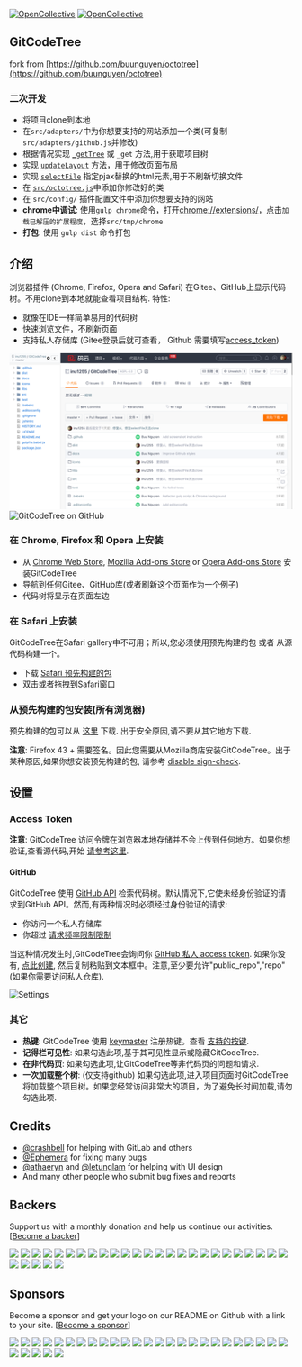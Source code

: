[![OpenCollective](https://opencollective.com/octotree/backers/badge.svg)](#backers) 
[![OpenCollective](https://opencollective.com/octotree/sponsors/badge.svg)](#sponsors)

## GitCodeTree
fork from [https://github.com/buunguyen/octotree](https://github.com/buunguyen/octotree)

### 二次开发

* 将项目clone到本地
* 在`src/adapters/`中为你想要支持的网站添加一个类(可复制`src/adapters/github.js`并修改)
* 根据情况实现 [`_getTree`](http://git.oschina.net/inu1255/GitCodeTree/blob/master/src/adapters/github.js#L149-154) 或 `_get` 方法,用于获取项目树
* 实现 [`updateLayout`](http://git.oschina.net/inu1255/GitCodeTree/blob/master/src/adapters/github.js#L65-73) 方法，用于修改页面布局
* 实现 [`selectFile`](http://git.oschina.net/inu1255/GitCodeTree/blob/master/src/adapters/github.js#L135-138) 指定pjax替换的html元素,用于不刷新切换文件
* 在 [`src/octotree.js`](http://git.oschina.net/inu1255/GitCodeTree/blob/master/src/octotree.js#L30)中添加你修改好的类
* 在 `src/config/` 插件配置文件中添加你想要支持的网站
* __chrome中调试__: 使用`gulp chrome`命令，打开[chrome://extensions/](chrome://extensions/)，点击`加载已解压的扩展程度`，选择`src/tmp/chrome`
* __打包__: 使用 `gulp dist` 命令打包

## 介绍

浏览器插件 (Chrome, Firefox, Opera and Safari) 在Gitee、GitHub上显示代码树。不用clone到本地就能查看项目结构. 特性:

* 就像在IDE一样简单易用的代码树
* 快速浏览文件，不刷新页面
* 支持私人存储库 (Gitee登录后就可查看， Github 需要填写[access_token](#access-token))

![GitCodeTree on Gitee](docs/chrome-gitee.png)
![GitCodeTree on GitHub](docs/chrome-github.png)


### 在 Chrome, Firefox 和 Opera 上安装
* 从 [Chrome Web Store](https://chrome.google.com/webstore/detail/gitcodetree/bkhaagjahfmjljalopjnoealnfndnagc), [Mozilla Add-ons Store](https://addons.mozilla.org/zh-CN/firefox/addon/GitCodeTree/) or [Opera Add-ons Store](https://addons.opera.com/en/extensions/details/gitcodetree/) 安装GitCodeTree
* 导航到任何Gitee、GitHub库(或者刷新这个页面作为一个例子)
* 代码树将显示在页面左边

### 在 Safari 上安装

GitCodeTree在Safari gallery中不可用；所以,您必须使用预先构建的包 或者 从源代码构建一个。

* 下载 [Safari 预先构建的包](http://git.oschina.net/inu1255/GitCodeTree/blob/master/dist/safari.safariextz?raw=true)
* 双击或者拖拽到Safari窗口

### 从预先构建的包安装(所有浏览器)

预先构建的包可以从  [这里](http://git.oschina.net/inu1255/GitCodeTree/tree/master/dist) 下载. 出于安全原因,请不要从其它地方下载.

__注意__: Firefox 43 + 需要签名。因此您需要从Mozilla商店安装GitCodeTree。出于某种原因,如果你想安装预先构建的包, 请参考 [disable sign-check](https://github.com/buunguyen/octotree/issues/220#issuecomment-166012724).

## 设置
### Access Token

__注意__: GitCodeTree 访问令牌在浏览器本地存储并不会上传到任何地方。如果你想验证,查看源代码,开始 [请参考这里](http://git.oschina.net/inu1255/GitCodeTree/blob/master/src/view.options.js#L77).

#### GitHub
GitCodeTree 使用 [GitHub API](https://developer.github.com/v3/) 检索代码树。默认情况下,它使未经身份验证的请求到GitHub API。然而,有两种情况时必须经过身份验证的请求:

* 你访问一个私人存储库
* 你超过 [请求频率限制限制](https://developer.github.com/v3/#rate-limiting)

当这种情况发生时,GitCodeTree会询问你 [GitHub 私人 access token](https://help.github.com/articles/creating-an-access-token-for-command-line-use). 如果你没有, [点此创建](https://github.com/settings/tokens/new), 然后复制粘贴到文本框中。注意,至少要允许"public_repo","repo" (如果你需要访问私人仓库).

![Settings](docs/settings.jpg)

### 其它
* __热键__: GitCodeTree 使用 [keymaster](https://github.com/madrobby/keymaster) 注册热键。查看 [支持的按键](https://github.com/madrobby/keymaster#supported-keys).
* __记得栏可见性__: 如果勾选此项,基于其可见性显示或隐藏GitCodeTree.
* __在非代码页__: 如果勾选此项,让GitCodeTree等非代码页的问题和请求.
* __一次加载整个树__: (仅支持github) 如果勾选此项,进入项目页面时GitCodeTree将加载整个项目树。如果您经常访问非常大的项目，为了避免长时间加载,请勿勾选此项.

## Credits
* [@crashbell](https://github.com/crashbell) for helping with GitLab and others
* [@Ephemera](https://github.com/Ephemera) for fixing many bugs
* [@athaeryn](https://github.com/athaeryn) and [@letunglam](https://github.com/letunglam) for helping with UI design
* And many other people who submit bug fixes and reports

## Backers

Support us with a monthly donation and help us continue our activities. [[Become a backer](https://opencollective.com/octotree#backer)]

<a href="https://opencollective.com/octotree/backer/0/website" target="_blank"><img src="https://opencollective.com/octotree/backer/0/avatar.svg"></a>
<a href="https://opencollective.com/octotree/backer/1/website" target="_blank"><img src="https://opencollective.com/octotree/backer/1/avatar.svg"></a>
<a href="https://opencollective.com/octotree/backer/2/website" target="_blank"><img src="https://opencollective.com/octotree/backer/2/avatar.svg"></a>
<a href="https://opencollective.com/octotree/backer/3/website" target="_blank"><img src="https://opencollective.com/octotree/backer/3/avatar.svg"></a>
<a href="https://opencollective.com/octotree/backer/4/website" target="_blank"><img src="https://opencollective.com/octotree/backer/4/avatar.svg"></a>
<a href="https://opencollective.com/octotree/backer/5/website" target="_blank"><img src="https://opencollective.com/octotree/backer/5/avatar.svg"></a>
<a href="https://opencollective.com/octotree/backer/6/website" target="_blank"><img src="https://opencollective.com/octotree/backer/6/avatar.svg"></a>
<a href="https://opencollective.com/octotree/backer/7/website" target="_blank"><img src="https://opencollective.com/octotree/backer/7/avatar.svg"></a>
<a href="https://opencollective.com/octotree/backer/8/website" target="_blank"><img src="https://opencollective.com/octotree/backer/8/avatar.svg"></a>
<a href="https://opencollective.com/octotree/backer/9/website" target="_blank"><img src="https://opencollective.com/octotree/backer/9/avatar.svg"></a>
<a href="https://opencollective.com/octotree/backer/10/website" target="_blank"><img src="https://opencollective.com/octotree/backer/10/avatar.svg"></a>
<a href="https://opencollective.com/octotree/backer/11/website" target="_blank"><img src="https://opencollective.com/octotree/backer/11/avatar.svg"></a>
<a href="https://opencollective.com/octotree/backer/12/website" target="_blank"><img src="https://opencollective.com/octotree/backer/12/avatar.svg"></a>
<a href="https://opencollective.com/octotree/backer/13/website" target="_blank"><img src="https://opencollective.com/octotree/backer/13/avatar.svg"></a>
<a href="https://opencollective.com/octotree/backer/14/website" target="_blank"><img src="https://opencollective.com/octotree/backer/14/avatar.svg"></a>
<a href="https://opencollective.com/octotree/backer/15/website" target="_blank"><img src="https://opencollective.com/octotree/backer/15/avatar.svg"></a>
<a href="https://opencollective.com/octotree/backer/16/website" target="_blank"><img src="https://opencollective.com/octotree/backer/16/avatar.svg"></a>
<a href="https://opencollective.com/octotree/backer/17/website" target="_blank"><img src="https://opencollective.com/octotree/backer/17/avatar.svg"></a>
<a href="https://opencollective.com/octotree/backer/18/website" target="_blank"><img src="https://opencollective.com/octotree/backer/18/avatar.svg"></a>
<a href="https://opencollective.com/octotree/backer/19/website" target="_blank"><img src="https://opencollective.com/octotree/backer/19/avatar.svg"></a>
<a href="https://opencollective.com/octotree/backer/20/website" target="_blank"><img src="https://opencollective.com/octotree/backer/20/avatar.svg"></a>
<a href="https://opencollective.com/octotree/backer/21/website" target="_blank"><img src="https://opencollective.com/octotree/backer/21/avatar.svg"></a>
<a href="https://opencollective.com/octotree/backer/22/website" target="_blank"><img src="https://opencollective.com/octotree/backer/22/avatar.svg"></a>
<a href="https://opencollective.com/octotree/backer/23/website" target="_blank"><img src="https://opencollective.com/octotree/backer/23/avatar.svg"></a>
<a href="https://opencollective.com/octotree/backer/24/website" target="_blank"><img src="https://opencollective.com/octotree/backer/24/avatar.svg"></a>
<a href="https://opencollective.com/octotree/backer/25/website" target="_blank"><img src="https://opencollective.com/octotree/backer/25/avatar.svg"></a>
<a href="https://opencollective.com/octotree/backer/26/website" target="_blank"><img src="https://opencollective.com/octotree/backer/26/avatar.svg"></a>
<a href="https://opencollective.com/octotree/backer/27/website" target="_blank"><img src="https://opencollective.com/octotree/backer/27/avatar.svg"></a>
<a href="https://opencollective.com/octotree/backer/28/website" target="_blank"><img src="https://opencollective.com/octotree/backer/28/avatar.svg"></a>
<a href="https://opencollective.com/octotree/backer/29/website" target="_blank"><img src="https://opencollective.com/octotree/backer/29/avatar.svg"></a>

## Sponsors

Become a sponsor and get your logo on our README on Github with a link to your site. [[Become a sponsor](https://opencollective.com/octotree#sponsor)]

<a href="https://opencollective.com/octotree/sponsor/0/website" target="_blank"><img src="https://opencollective.com/octotree/sponsor/0/avatar.svg"></a>
<a href="https://opencollective.com/octotree/sponsor/1/website" target="_blank"><img src="https://opencollective.com/octotree/sponsor/1/avatar.svg"></a>
<a href="https://opencollective.com/octotree/sponsor/2/website" target="_blank"><img src="https://opencollective.com/octotree/sponsor/2/avatar.svg"></a>
<a href="https://opencollective.com/octotree/sponsor/3/website" target="_blank"><img src="https://opencollective.com/octotree/sponsor/3/avatar.svg"></a>
<a href="https://opencollective.com/octotree/sponsor/4/website" target="_blank"><img src="https://opencollective.com/octotree/sponsor/4/avatar.svg"></a>
<a href="https://opencollective.com/octotree/sponsor/5/website" target="_blank"><img src="https://opencollective.com/octotree/sponsor/5/avatar.svg"></a>
<a href="https://opencollective.com/octotree/sponsor/6/website" target="_blank"><img src="https://opencollective.com/octotree/sponsor/6/avatar.svg"></a>
<a href="https://opencollective.com/octotree/sponsor/7/website" target="_blank"><img src="https://opencollective.com/octotree/sponsor/7/avatar.svg"></a>
<a href="https://opencollective.com/octotree/sponsor/8/website" target="_blank"><img src="https://opencollective.com/octotree/sponsor/8/avatar.svg"></a>
<a href="https://opencollective.com/octotree/sponsor/9/website" target="_blank"><img src="https://opencollective.com/octotree/sponsor/9/avatar.svg"></a>
<a href="https://opencollective.com/octotree/sponsor/10/website" target="_blank"><img src="https://opencollective.com/octotree/sponsor/10/avatar.svg"></a>
<a href="https://opencollective.com/octotree/sponsor/11/website" target="_blank"><img src="https://opencollective.com/octotree/sponsor/11/avatar.svg"></a>
<a href="https://opencollective.com/octotree/sponsor/12/website" target="_blank"><img src="https://opencollective.com/octotree/sponsor/12/avatar.svg"></a>
<a href="https://opencollective.com/octotree/sponsor/13/website" target="_blank"><img src="https://opencollective.com/octotree/sponsor/13/avatar.svg"></a>
<a href="https://opencollective.com/octotree/sponsor/14/website" target="_blank"><img src="https://opencollective.com/octotree/sponsor/14/avatar.svg"></a>
<a href="https://opencollective.com/octotree/sponsor/15/website" target="_blank"><img src="https://opencollective.com/octotree/sponsor/15/avatar.svg"></a>
<a href="https://opencollective.com/octotree/sponsor/16/website" target="_blank"><img src="https://opencollective.com/octotree/sponsor/16/avatar.svg"></a>
<a href="https://opencollective.com/octotree/sponsor/17/website" target="_blank"><img src="https://opencollective.com/octotree/sponsor/17/avatar.svg"></a>
<a href="https://opencollective.com/octotree/sponsor/18/website" target="_blank"><img src="https://opencollective.com/octotree/sponsor/18/avatar.svg"></a>
<a href="https://opencollective.com/octotree/sponsor/19/website" target="_blank"><img src="https://opencollective.com/octotree/sponsor/19/avatar.svg"></a>
<a href="https://opencollective.com/octotree/sponsor/20/website" target="_blank"><img src="https://opencollective.com/octotree/sponsor/20/avatar.svg"></a>
<a href="https://opencollective.com/octotree/sponsor/21/website" target="_blank"><img src="https://opencollective.com/octotree/sponsor/21/avatar.svg"></a>
<a href="https://opencollective.com/octotree/sponsor/22/website" target="_blank"><img src="https://opencollective.com/octotree/sponsor/22/avatar.svg"></a>
<a href="https://opencollective.com/octotree/sponsor/23/website" target="_blank"><img src="https://opencollective.com/octotree/sponsor/23/avatar.svg"></a>
<a href="https://opencollective.com/octotree/sponsor/24/website" target="_blank"><img src="https://opencollective.com/octotree/sponsor/24/avatar.svg"></a>
<a href="https://opencollective.com/octotree/sponsor/25/website" target="_blank"><img src="https://opencollective.com/octotree/sponsor/25/avatar.svg"></a>
<a href="https://opencollective.com/octotree/sponsor/26/website" target="_blank"><img src="https://opencollective.com/octotree/sponsor/26/avatar.svg"></a>
<a href="https://opencollective.com/octotree/sponsor/27/website" target="_blank"><img src="https://opencollective.com/octotree/sponsor/27/avatar.svg"></a>
<a href="https://opencollective.com/octotree/sponsor/28/website" target="_blank"><img src="https://opencollective.com/octotree/sponsor/28/avatar.svg"></a>
<a href="https://opencollective.com/octotree/sponsor/29/website" target="_blank"><img src="https://opencollective.com/octotree/sponsor/29/avatar.svg"></a>
